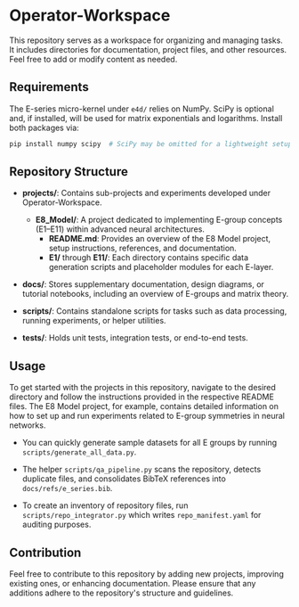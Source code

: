 # Operator-Workspace

This repository serves as a workspace for organizing and managing tasks. It includes directories for documentation, project files, and other resources. Feel free to add or modify content as needed.

## Requirements

The E-series micro-kernel under `e4d/` relies on NumPy. SciPy is optional and, if
installed, will be used for matrix exponentials and logarithms. Install both
packages via:

```bash
pip install numpy scipy  # SciPy may be omitted for a lightweight setup
```

## Repository Structure

- **projects/**: Contains sub-projects and experiments developed under Operator-Workspace.
  - **E8_Model/**: A project dedicated to implementing E-group concepts (E1–E11) within advanced neural architectures.
    - **README.md**: Provides an overview of the E8 Model project, setup instructions, references, and documentation.
    - **E1/** through **E11/**: Each directory contains specific data generation scripts and placeholder modules for each E-layer.

- **docs/**: Stores supplementary documentation, design diagrams, or tutorial notebooks, including an overview of E-groups and matrix theory.
- **scripts/**: Contains standalone scripts for tasks such as data processing, running experiments, or helper utilities.
- **tests/**: Holds unit tests, integration tests, or end-to-end tests.

## Usage

To get started with the projects in this repository, navigate to the desired directory and follow the instructions provided in the respective README files. The E8 Model project, for example, contains detailed information on how to set up and run experiments related to E-group symmetries in neural networks.
- You can quickly generate sample datasets for all E groups by running `scripts/generate_all_data.py`.

- The helper `scripts/qa_pipeline.py` scans the repository, detects duplicate files, and consolidates BibTeX references into `docs/refs/e_series.bib`.

- To create an inventory of repository files, run `scripts/repo_integrator.py` which
  writes `repo_manifest.yaml` for auditing purposes.


## Contribution

Feel free to contribute to this repository by adding new projects, improving existing ones, or enhancing documentation. Please ensure that any additions adhere to the repository's structure and guidelines.
